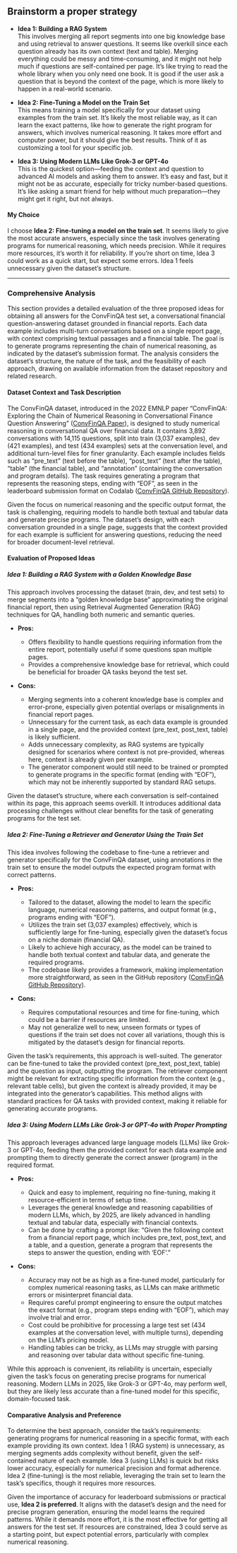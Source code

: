 ## Brainstorm a proper strategy

- **Idea 1: Building a RAG System**  
  This involves merging all report segments into one big knowledge base and using retrieval to answer questions. It seems like overkill since each question already has its own context (text and table). Merging everything could be messy and time-consuming, and it might not help much if questions are self-contained per page. It’s like trying to read the whole library when you only need one book. It is good if the user ask a question that is beyond the context of the page, which is more likely to happen in a real-world scenario.

- **Idea 2: Fine-Tuning a Model on the Train Set**  
  This means training a model specifically for your dataset using examples from the train set. It’s likely the most reliable way, as it can learn the exact patterns, like how to generate the right program for answers, which involves numerical reasoning. It takes more effort and computer power, but it should give the best results. Think of it as customizing a tool for your specific job.

- **Idea 3: Using Modern LLMs Like Grok-3 or GPT-4o**  
  This is the quickest option—feeding the context and question to advanced AI models and asking them to answer. It’s easy and fast, but it might not be as accurate, especially for tricky number-based questions. It’s like asking a smart friend for help without much preparation—they might get it right, but not always.

#### My Choice

I choose **Idea 2: Fine-tuning a model on the train set**. It seems likely to give the most accurate answers, especially since the task involves generating programs for numerical reasoning, which needs precision. While it requires more resources, it’s worth it for reliability. If you’re short on time, Idea 3 could work as a quick start, but expect some errors. Idea 1 feels unnecessary given the dataset’s structure.

---
### Comprehensive Analysis

This section provides a detailed evaluation of the three proposed ideas for obtaining all answers for the ConvFinQA test set, a conversational financial question-answering dataset grounded in financial reports. Each data example includes multi-turn conversations based on a single report page, with context comprising textual passages and a financial table. The goal is to generate programs representing the chain of numerical reasoning, as indicated by the dataset’s submission format. The analysis considers the dataset’s structure, the nature of the task, and the feasibility of each approach, drawing on available information from the dataset repository and related research.

#### Dataset Context and Task Description

The ConvFinQA dataset, introduced in the 2022 EMNLP paper “ConvFinQA: Exploring the Chain of Numerical Reasoning in Conversational Finance Question Answering” ([ConvFinQA Paper](https://ar5iv.labs.arxiv.org/html/2210.03849)), is designed to study numerical reasoning in conversational QA over financial data. It contains 3,892 conversations with 14,115 questions, split into train (3,037 examples), dev (421 examples), and test (434 examples) sets at the conversation level, and additional turn-level files for finer granularity. Each example includes fields such as “pre_text” (text before the table), “post_text” (text after the table), “table” (the financial table), and “annotation” (containing the conversation and program details). The task requires generating a program that represents the reasoning steps, ending with “EOF”, as seen in the leaderboard submission format on Codalab ([ConvFinQA GitHub Repository](https://github.com/czyssrs/ConvFinQA)).

Given the focus on numerical reasoning and the specific output format, the task is challenging, requiring models to handle both textual and tabular data and generate precise programs. The dataset’s design, with each conversation grounded in a single page, suggests that the context provided for each example is sufficient for answering questions, reducing the need for broader document-level retrieval.

#### Evaluation of Proposed Ideas

##### Idea 1: Building a RAG System with a Golden Knowledge Base

This approach involves processing the dataset (train, dev, and test sets) to merge segments into a “golden knowledge base” approximating the original financial report, then using Retrieval Augmented Generation (RAG) techniques for QA, handling both numeric and semantic queries.

- **Pros:**
  - Offers flexibility to handle questions requiring information from the entire report, potentially useful if some questions span multiple pages.
  - Provides a comprehensive knowledge base for retrieval, which could be beneficial for broader QA tasks beyond the test set.

- **Cons:**
  - Merging segments into a coherent knowledge base is complex and error-prone, especially given potential overlaps or misalignments in financial report pages.
  - Unnecessary for the current task, as each data example is grounded in a single page, and the provided context (pre_text, post_text, table) is likely sufficient.
  - Adds unnecessary complexity, as RAG systems are typically designed for scenarios where context is not pre-provided, whereas here, context is already given per example.
  - The generator component would still need to be trained or prompted to generate programs in the specific format (ending with “EOF”), which may not be inherently supported by standard RAG setups.

Given the dataset’s structure, where each conversation is self-contained within its page, this approach seems overkill. It introduces additional data processing challenges without clear benefits for the task of generating programs for the test set.

##### Idea 2: Fine-Tuning a Retriever and Generator Using the Train Set

This idea involves following the codebase to fine-tune a retriever and generator specifically for the ConvFinQA dataset, using annotations in the train set to ensure the model outputs the expected program format with correct patterns.

- **Pros:**
  - Tailored to the dataset, allowing the model to learn the specific language, numerical reasoning patterns, and output format (e.g., programs ending with “EOF”).
  - Utilizes the train set (3,037 examples) effectively, which is sufficiently large for fine-tuning, especially given the dataset’s focus on a niche domain (financial QA).
  - Likely to achieve high accuracy, as the model can be trained to handle both textual context and tabular data, and generate the required programs.
  - The codebase likely provides a framework, making implementation more straightforward, as seen in the GitHub repository ([ConvFinQA GitHub Repository](https://github.com/czyssrs/ConvFinQA)).

- **Cons:**
  - Requires computational resources and time for fine-tuning, which could be a barrier if resources are limited.
  - May not generalize well to new, unseen formats or types of questions if the train set does not cover all variations, though this is mitigated by the dataset’s design for financial reports.

Given the task’s requirements, this approach is well-suited. The generator can be fine-tuned to take the provided context (pre_text, post_text, table) and the question as input, outputting the program. The retriever component might be relevant for extracting specific information from the context (e.g., relevant table cells), but given the context is already provided, it may be integrated into the generator’s capabilities. This method aligns with standard practices for QA tasks with provided context, making it reliable for generating accurate programs.

##### Idea 3: Using Modern LLMs Like Grok-3 or GPT-4o with Proper Prompting

This approach leverages advanced large language models (LLMs) like Grok-3 or GPT-4o, feeding them the provided context for each data example and prompting them to directly generate the correct answer (program) in the required format.

- **Pros:**
  - Quick and easy to implement, requiring no fine-tuning, making it resource-efficient in terms of setup time.
  - Leverages the general knowledge and reasoning capabilities of modern LLMs, which, by 2025, are likely advanced in handling textual and tabular data, especially with financial contexts.
  - Can be done by crafting a prompt like: “Given the following context from a financial report page, which includes pre_text, post_text, and a table, and a question, generate a program that represents the steps to answer the question, ending with ‘EOF’.”

- **Cons:**
  - Accuracy may not be as high as a fine-tuned model, particularly for complex numerical reasoning tasks, as LLMs can make arithmetic errors or misinterpret financial data.
  - Requires careful prompt engineering to ensure the output matches the exact format (e.g., program steps ending with “EOF”), which may involve trial and error.
  - Cost could be prohibitive for processing a large test set (434 examples at the conversation level, with multiple turns), depending on the LLM’s pricing model.
  - Handling tables can be tricky, as LLMs may struggle with parsing and reasoning over tabular data without specific fine-tuning.

While this approach is convenient, its reliability is uncertain, especially given the task’s focus on generating precise programs for numerical reasoning. Modern LLMs in 2025, like Grok-3 or GPT-4o, may perform well, but they are likely less accurate than a fine-tuned model for this specific, domain-focused task.

#### Comparative Analysis and Preference

To determine the best approach, consider the task’s requirements: generating programs for numerical reasoning in a specific format, with each example providing its own context. Idea 1 (RAG system) is unnecessary, as merging segments adds complexity without benefit, given the self-contained nature of each example. Idea 3 (using LLMs) is quick but risks lower accuracy, especially for numerical precision and format adherence. Idea 2 (fine-tuning) is the most reliable, leveraging the train set to learn the task’s specifics, though it requires more resources.

Given the importance of accuracy for leaderboard submissions or practical use, **Idea 2 is preferred**. It aligns with the dataset’s design and the need for precise program generation, ensuring the model learns the required patterns. While it demands more effort, it is the most effective for getting all answers for the test set. If resources are constrained, Idea 3 could serve as a starting point, but expect potential errors, particularly with complex numerical reasoning.

